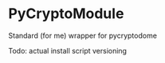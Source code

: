 # PyCryptoModule
Standard (for me) wrapper for pycryptodome

Todo:
actual install script
versioning
